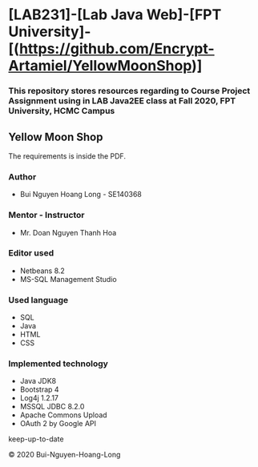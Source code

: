 # [LAB231]-[Lab Java Web]-[FPT University]-[(https://github.com/Encrypt-Artamiel/YellowMoonShop)]
### This repository stores resources regarding to Course Project Assignment using in LAB Java2EE class at Fall 2020, FPT University, HCMC Campus
## Yellow Moon Shop
The requirements is inside the PDF.
### Author 
* Bui Nguyen Hoang Long - SE140368
### Mentor - Instructor
* Mr. Doan Nguyen Thanh Hoa
### Editor used
* Netbeans 8.2
* MS-SQL Management Studio
### Used language
* SQL
* Java
* HTML
* CSS
### Implemented technology
* Java JDK8
* Bootstrap 4
* Log4j 1.2.17
* MSSQL JDBC 8.2.0
* Apache Commons Upload 
* OAuth 2 by Google API

keep-up-to-date 

© 2020 Bui-Nguyen-Hoang-Long 
